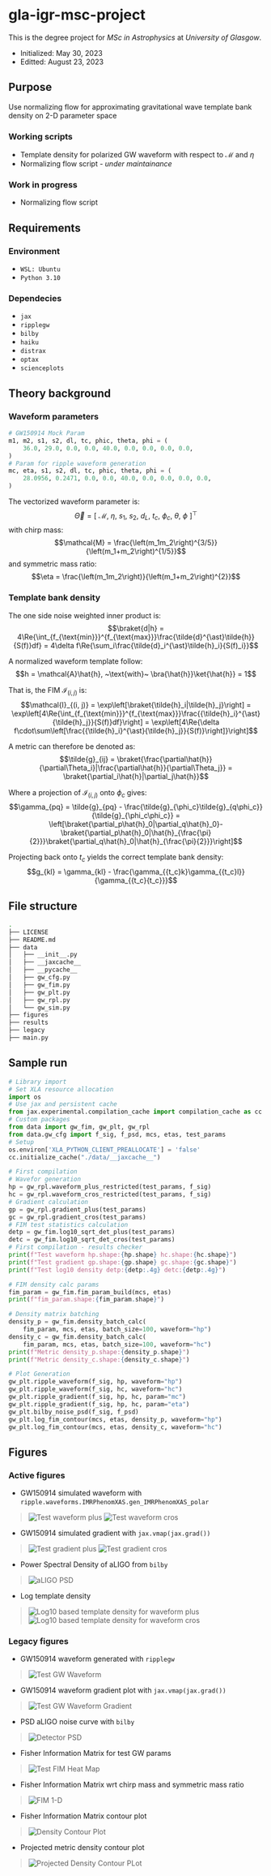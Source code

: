 # gla-igr-msc-project

This is the degree project for *MSc in Astrophysics* at *University of Glasgow*.

- Initialized: May 30, 2023
- Editted: August 23, 2023

[//]: # "========================================================================"

## Purpose

Use normalizing flow for approximating gravitational wave template bank density on 2-D parameter space

### Working scripts

- Template density for polarized GW waveform with respect to $\mathcal{M}$ and $\eta$
- Normalizing flow script - *under maintainance*

### Work in progress

- Normalizing flow script

[//]: # "========================================================================"

## Requirements

### Environment

- ```WSL: Ubuntu```
- ```Python 3.10```

### Dependecies

- ```jax```
- ```ripplegw```
- ```bilby```
- ```haiku```
- ```distrax```
- ```optax```
- ```scienceplots```

[//]: # "========================================================================"

## Theory background

### Waveform parameters

```python
# GW150914 Mock Param
m1, m2, s1, s2, dl, tc, phic, theta, phi = (
    36.0, 29.0, 0.0, 0.0, 40.0, 0.0, 0.0, 0.0, 0.0,
)
# Param for ripple waveform generation
mc, eta, s1, s2, dl, tc, phic, theta, phi = (
    28.0956, 0.2471, 0.0, 0.0, 40.0, 0.0, 0.0, 0.0, 0.0,
)
```

The vectorized waveform parameter is:
$$\vec{\Theta} = \left[~\mathcal{M},~\eta,~s_1,~s_2,~d_L,~t_c,~\phi_c,~\theta,~\phi~\right]^{\top}$$
with chirp mass:
$$\mathcal{M} = \frac{\left(m_1m_2\right)^{3/5}}{\left(m_1+m_2\right)^{1/5}}$$
and symmetric mass ratio:
$$\eta = \frac{\left(m_1m_2\right)}{\left(m_1+m_2\right)^{2}}$$

### Template bank density

The one side noise weighted inner product is:
$$\braket{d|h} = 4\Re{\int_{f_{\text{min}}}^{f_{\text{max}}}\frac{\tilde{d}^{\ast}\tilde{h}}{S(f)}df} = 4\delta f\Re{\sum_i\frac{\tilde{d}_i^{\ast}\tilde{h}_i}{S(f)_i}}$$

A normalized waveform template follow:
$$h = \mathcal{A}\hat{h}, ~\text{with}~ \bra{\hat{h}}\ket{\hat{h}} = 1$$

That is, the FIM $\mathcal{I}_{(i, j)}$ is:
$$\mathcal{I}_{(i, j)} = \exp\left[\braket{\tilde{h}_i|\tilde{h}_j}\right] = \exp\left[4\Re{\int_{f_{\text{min}}}^{f_{\text{max}}}\frac{{\tilde{h}_i}^{\ast}{\tilde{h}_j}}{S(f)}df}\right] = \exp\left[4\Re{\delta f\cdot\sum\left[\frac{{\tilde{h}_i}^{\ast}{\tilde{h}_j}}{S(f)}\right]}\right]$$

A metric can therefore be denoted as:
$$\tilde{g}_{ij} = \braket{\frac{\partial\hat{h}}{\partial\Theta_i}|\frac{\partial\hat{h}}{\partial\Theta_j}} = \braket{\partial_i\hat{h}|\partial_j\hat{h}}$$

Where a projection of $\mathcal{I}_{(i, j)}$ onto $\phi_c$ gives:
$$\gamma_{pq} = \tilde{g}_{pq} - \frac{\tilde{g}_{\phi_c}\tilde{g}_{q\phi_c}}{\tilde{g}_{\phi_c\phi_c}} = \left[\braket{\partial_p\hat{h}_0|\partial_q\hat{h}_0}-\braket{\partial_p\hat{h}_0|\hat{h}_{\frac{\pi}{2}}}\braket{\partial_q\hat{h}_0|\hat{h}_{\frac{\pi}{2}}}\right]$$

Projecting back onto $t_c$ yields the correct template bank density:
$$g_{kl} = \gamma_{kl} - \frac{\gamma_{{t_c}k}\gamma_{{t_c}l}}{\gamma_{{t_c}{t_c}}}$$

[//]: # "========================================================================"

## File structure

```bash
.
├── LICENSE
├── README.md
├── data
│   ├── __init__.py
│   ├── __jaxcache__
│   ├── __pycache__
│   ├── gw_cfg.py
│   ├── gw_fim.py
│   ├── gw_plt.py
│   ├── gw_rpl.py
│   └── gw_sim.py
├── figures
├── results
├── legacy
├── main.py
```

[//]: # "========================================================================"

## Sample run

```python
# Library import
# Set XLA resource allocation
import os
# Use jax and persistent cache
from jax.experimental.compilation_cache import compilation_cache as cc
# Custom packages
from data import gw_fim, gw_plt, gw_rpl
from data.gw_cfg import f_sig, f_psd, mcs, etas, test_params
# Setup
os.environ['XLA_PYTHON_CLIENT_PREALLOCATE'] = 'false'
cc.initialize_cache("./data/__jaxcache__")

# First compilation
# Wavefor generation
hp = gw_rpl.waveform_plus_restricted(test_params, f_sig)
hc = gw_rpl.waveform_cros_restricted(test_params, f_sig)
# Gradient calculation
gp = gw_rpl.gradient_plus(test_params)
gc = gw_rpl.gradient_cros(test_params)
# FIM test statistics calculation
detp = gw_fim.log10_sqrt_det_plus(test_params)
detc = gw_fim.log10_sqrt_det_cros(test_params)
# First compilation - results checker
print(f"Test waveform hp.shape:{hp.shape} hc.shape:{hc.shape}")
print(f"Test gradient gp.shape:{gp.shape} gc.shape:{gc.shape}")
print(f"Test log10 density detp:{detp:.4g} detc:{detp:.4g}")

# FIM density calc params
fim_param = gw_fim.fim_param_build(mcs, etas)
print(f"fim_param.shape:{fim_param.shape}")

# Density matrix batching
density_p = gw_fim.density_batch_calc(
    fim_param, mcs, etas, batch_size=100, waveform="hp")
density_c = gw_fim.density_batch_calc(
    fim_param, mcs, etas, batch_size=100, waveform="hc")
print(f"Metric density_p.shape:{density_p.shape}")
print(f"Metric density_c.shape:{density_c.shape}")

# Plot Generation
gw_plt.ripple_waveform(f_sig, hp, waveform="hp")
gw_plt.ripple_waveform(f_sig, hc, waveform="hc")
gw_plt.ripple_gradient(f_sig, hp, hc, param="mc")
gw_plt.ripple_gradient(f_sig, hp, hc, param="eta")
gw_plt.bilby_noise_psd(f_sig, f_psd)
gw_plt.log_fim_contour(mcs, etas, density_p, waveform="hp")
gw_plt.log_fim_contour(mcs, etas, density_c, waveform="hc")

```

[//]: # "========================================================================"

## Figures

### Active figures

- GW150914 simulated waveform with ```ripple.waveforms.IMRPhenomXAS.gen_IMRPhenomXAS_polar```

> ![Test waveform plus](./figures/ripple_hp.png)
> ![Test waveform cros](./figures/ripple_hc.png)

- GW150914 simulated gradient with ```jax.vmap(jax.grad())```

> ![Test gradient plus](./figures/ripple_gp.png)
> ![Test gradient cros](./figures/ripple_gc.png)

- Power Spectral Density of aLIGO from ```bilby```

> ![aLIGO PSD](./figures/bilby_psd.png)

- Log template density

> ![Log10 based template density for waveform plus](./figures/log_fim_contour_hp.png)
> ![Log10 based template density for waveform cros](./figures/log_fim_contour_hc.png)

### Legacy figures

- GW150914 waveform generated with ```ripplegw```

> ![Test GW Waveform](./legacy/figures_legacy/fig_01_ripple_waveform.png)

- GW150914 waveform gradient plot with ```jax.vmap(jax.grad())```

> ![Test GW Waveform Gradient](./legacy/figures_legacy/fig_02_ripple_waveform_grad.png)

- PSD aLIGO noise curve with ```bilby```

> ![Detector PSD](./legacy/figures_legacy/fig_03_bilby_psd.png)

- Fisher Information Matrix for test GW params

> ![Test FIM Heat Map](./legacy/figures_legacy/fig_04_fim_heatmap.png)

- Fisher Information Matrix wrt chirp mass and symmetric mass ratio

> ![FIM 1-D](./legacy/figures_legacy/fig_05_fim_mc_mr.png)

- Fisher Information Matrix contour plot

> ![Density Contour Plot](./legacy/figures_legacy/fig_06_fim_mc_mr_contour.png)

- Projected metric density contour plot

> ![Projected Density Contour PLot](./legacy/figures_legacy/fig_06_fim_mc_mr_contour_log10.png)
